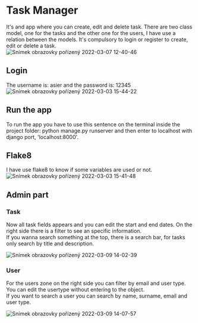 # Task Manager

It's and app where you can create, edit and delete task.
There are two class model, one for the tasks and the other one for the users, I have use a relation between the models.
It's compulsory to login or register to create, edit or delete a task.
<br/>
![Snímek obrazovky pořízený 2022-03-07 12-40-46](https://user-images.githubusercontent.com/100837222/157027704-90102c73-4586-4217-8283-53368bca877f.png)


## Login
The username is: asier and the password is: 12345 
![Snímek obrazovky pořízený 2022-03-03 15-44-22](https://user-images.githubusercontent.com/100837222/156587637-5d46ed02-e786-46dd-a8b8-13e2de8ee4cd.png)

## Run the app
To run the app you have to use this sentence on the terminal inside the project folder: python manage.py runserver and then enter to localhost with django port, 'localhost:8000'.

## Flake8
I have use flake8 to know if some variables are used or not.
![Snímek obrazovky pořízený 2022-03-03 15-41-48](https://user-images.githubusercontent.com/100837222/156587385-278e205d-aaa8-4521-8ed2-9abb44bd8ab6.png)

## Admin part

### Task
Now all task fields appears and you can edit the start and end dates.
On the right side there is a filter to see an specific information. <br/>
If you wanna search something at the top, there is a search bar, for tasks only search by title and description.

![Snímek obrazovky pořízený 2022-03-09 14-02-39](https://user-images.githubusercontent.com/100837222/157447069-1e15ac16-ebec-4841-9c10-71cf25e7ef14.png)

### User
For the users zone on the right side you can filter by email and user type.
You can edit the usertype without entering to the object. <br/>
If you want to search a user you can search by name, surname, email and user type.

![Snímek obrazovky pořízený 2022-03-09 14-07-57](https://user-images.githubusercontent.com/100837222/157447847-e09528eb-a5c3-453f-86d8-77bc7c4318c0.png)

